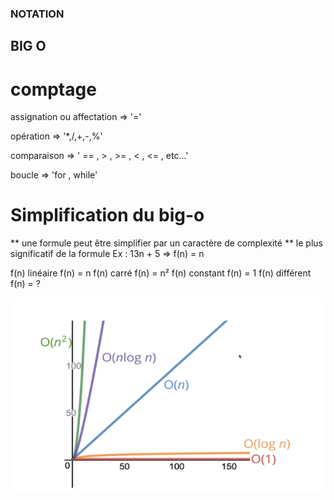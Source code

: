 ### NOTATION

## BIG O

# comptage
assignation ou affectation =>  '='

opération => '*,/,+,-,%'

comparaison => ' == , > , >= , < , <= , etc...'

boucle => 'for , while'

# Simplification du big-o
** une formule peut être simplifier par un caractère de complexité 
** le plus significatif de la formule
Ex : 13n + 5 => f(n) = n

f(n) linéaire f(n) = n
f(n) carré f(n) = n²
f(n) constant f(n) = 1
f(n) différent f(n) = ?

![Alt text](big-o.png)
